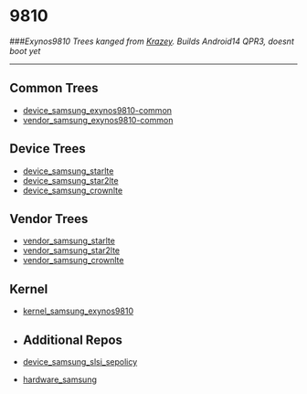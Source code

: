 # 9810

###*Exynos9810 Trees kanged from [Krazey]([https://www.example.com](https://github.com/ExyHyperBrick)). Builds Android14 QPR3, doesnt boot yet*

---

## Common Trees
- [device_samsung_exynos9810-common](https://github.com/Localhorst04/device_samsung_exynos9810-common/)
- [vendor_samsung_exynos9810-common](https://github.com/Localhorst04/vendor_samsung_exynos9810-common/)

## Device Trees
- [device_samsung_starlte](https://github.com/Localhorst04/device_samsung_starlte/)
- [device_samsung_star2lte](https://github.com/Localhorst04/device_samsung_star2lte/)
- [device_samsung_crownlte](https://github.com/Localhorst04/device_samsung_crownlte/)

## Vendor Trees
- [vendor_samsung_starlte](https://github.com/Localhorst04/vendor_samsung_starlte/)
- [vendor_samsung_star2lte](https://github.com/Localhorst04/vendor_samsung_star2lte/)
- [vendor_samsung_crownlte](https://github.com/Localhorst04/vendor_samsung_crownlte/)

## Kernel
- [kernel_samsung_exynos9810](https://github.com/Localhorst04/kernel_samsung_exynos9810/)

- ## Additional Repos
- [device_samsung_slsi_sepolicy](https://github.com/LineageOS/android_device_samsung_slsi_sepolicy)
- [hardware_samsung](https://github.com/LineageOS/android_hardware_samsung)
